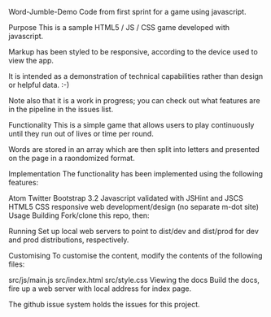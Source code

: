 Word-Jumble-Demo
Code from first sprint for a game using javascript.

Purpose
This is a sample HTML5 / JS / CSS game developed with javascript.

Markup has been styled to be responsive, according to the device used to view the app.

It is intended as a demonstration of technical capabilities rather than design or helpful data. :-)

Note also that it is a work in progress; you can check out what features are in the pipeline in the issues list.

Functionality
This is a simple game that allows users to play continuously until they run out of lives or time per round.

Words are stored in an array which are then split into letters and presented on the page in a raondomized format.

Implementation
The functionality has been implemented using the following features:

Atom
Twitter Bootstrap 3.2
Javascript validated with JSHint and JSCS
HTML5
CSS
responsive web development/design (no separate m-dot site)
Usage
Building
Fork/clone this repo, then:

Running
Set up local web servers to point to dist/dev and dist/prod for dev and prod distributions, respectively.

Customising
To customise the content, modify the contents of the following files:

src/js/main.js
src/index.html
src/style.css
Viewing the docs
Build the docs, fire up a web server with local address for index page.

The github issue system holds the issues for this project.
